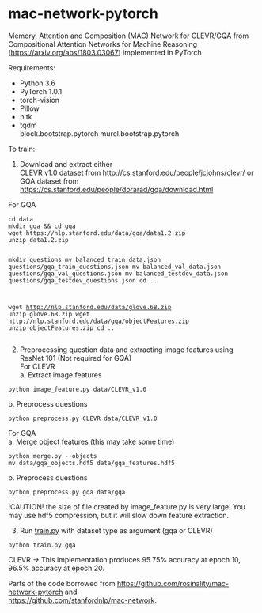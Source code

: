 <h1><a id="macnetworkpytorch_0"></a>mac-network-pytorch</h1>
<p>Memory, Attention and Composition (MAC) Network for CLEVR/GQA from Compositional Attention Networks for Machine Reasoning (<a href="https://arxiv.org/abs/1803.03067">https://arxiv.org/abs/1803.03067</a>) implemented in PyTorch</p>
<p>Requirements:</p>
<ul>
<li>Python 3.6</li>
<li>PyTorch 1.0.1</li>
<li>torch-vision</li>
<li>Pillow</li>
<li>nltk</li>
<li>tqdm</li>
<l1>block.bootstrap.pytorch murel.bootstrap.pytorch</l1>
</ul>
<p>To train:</p>
<ol>
<li>Download and extract either<br>
CLEVR v1.0 dataset from <a href="http://cs.stanford.edu/people/jcjohns/clevr/">http://cs.stanford.edu/people/jcjohns/clevr/</a> or<br>
GQA dataset from <a href="https://cs.stanford.edu/people/dorarad/gqa/download.html">https://cs.stanford.edu/people/dorarad/gqa/download.html</a></li>
</ol>
<p>For GQA</p>
<pre><code>cd data
mkdir gqa &amp;&amp; cd gqa
wget https://nlp.stanford.edu/data/gqa/data1.2.zip
unzip data1.2.zip

mkdir questions
mv balanced_train_data.json questions/gqa_train_questions.json
mv balanced_val_data.json questions/gqa_val_questions.json
mv balanced_testdev_data.json questions/gqa_testdev_questions.json
cd ..

wget http://nlp.stanford.edu/data/glove.6B.zip
unzip glove.6B.zip
wget http://nlp.stanford.edu/data/gqa/objectFeatures.zip
unzip objectFeatures.zip
cd ..
</code></pre>
<ol start="2">
<li>Preprocessing question data and extracting image features using ResNet 101 (Not required for GQA)<br>
For CLEVR<br>
a. Extract image features</li>
</ol>
<pre><code>python image_feature.py data/CLEVR_v1.0
</code></pre>
<p>b. Preprocess questions</p>
<pre><code>python preprocess.py CLEVR data/CLEVR_v1.0
</code></pre>
<p>For GQA<br>
a. Merge object features (this may take some time)</p>
<pre><code>python merge.py --objects
mv data/gqa_objects.hdf5 data/gqa_features.hdf5
</code></pre>
<p>b. Preprocess questions</p>
<pre><code>python preprocess.py gqa data/gqa
</code></pre>
<p>!CAUTION! the size of file created by image_feature.py is very large! You may use hdf5 compression, but it will slow down feature extraction.</p>
<ol start="3">
<li>Run <a href="http://train.py">train.py</a> with dataset type as argument (gqa or CLEVR)</li>
</ol>
<pre><code>python train.py gqa
</code></pre>
<p>CLEVR -&gt; This implementation produces 95.75% accuracy at epoch 10, 96.5% accuracy at epoch 20.</p>
<p>Parts of the code borrowed from <a href="https://github.com/rosinality/mac-network-pytorch">https://github.com/rosinality/mac-network-pytorch</a> and<br>
<a href="https://github.com/stanfordnlp/mac-network">https://github.com/stanfordnlp/mac-network</a>.</p>
